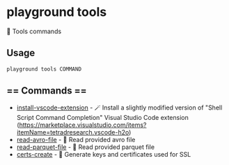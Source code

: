 # playground tools

🧰 Tools commands

## Usage

```bash
playground tools COMMAND
```

## == Commands ==

- [install-vscode-extension](playground%20tools%20install-vscode-extension) - 🪄 Install a slightly modified version of "Shell Script Command Completion" Visual Studio Code extension (https://marketplace.visualstudio.com/items?itemName=tetradresearch.vscode-h2o)
- [read-avro-file](playground%20tools%20read-avro-file) - 🔖 Read provided avro file
- [read-parquet-file](playground%20tools%20read-parquet-file) - 🔖 Read provided parquet file
- [certs-create](playground%20tools%20certs-create) - 🔐 Generate keys and certificates used for SSL


